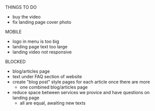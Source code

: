 THINGS TO DO
- buy the video
 - fix landing page cover photo

MOBILE
- logo in menu is too big
- landing page text too large
- landing video not responsive

BLOCKED
- blog/articles page
- text under FAQ section of website
- create "blog post" style pages for each article once there are more
  - one combined blog/articles page
- reduce space between services we provice and have questions on landing page
  - all are equal, awaiting new texts
